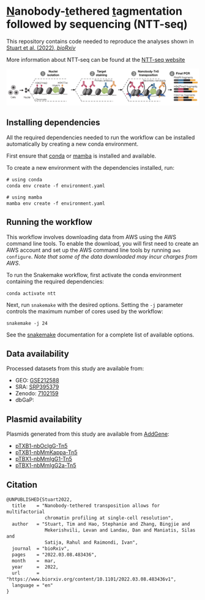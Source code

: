 # <ins>N</ins>anobody-<ins>t</ins>ethered <ins>t</ins>agmentation followed by sequencing (NTT-seq)

This repository contains code needed to reproduce the analyses shown in
[Stuart et al. (2022), *bioRxiv*](https://doi.org/10.1101/2022.03.08.483436)

More information about NTT-seq can be found at the [NTT-seq website](https://ntt-seq.com)

![](img/ntt.png)

## Installing dependencies

All the required dependencies needed to run the workflow can 
be installed automatically by creating a new conda environment.

First ensure that [conda](https://docs.conda.io/en/latest/miniconda.html)
or [mamba](https://github.com/mamba-org/mamba) is installed and available.

To create a new environment with the dependencies installed, run:

```
# using conda
conda env create -f environment.yaml
```

```
# using mamba
mamba env create -f environment.yaml
```

## Running the workflow

This workflow involves downloading data from AWS using the AWS
command line tools. To enable the download, you will first need
to create an AWS account and set up the AWS command line tools by
running `aws configure`. *Note that some of the data downloaded
may incur charges from AWS*.

To run the Snakemake workflow, first activate the conda environment
containing the required dependencies:

```
conda activate ntt
```

Next, run `snakemake` with the desired options. Setting the `-j` parameter
controls the maximum number of cores used by the workflow:

```
snakemake -j 24
```

See the [snakemake](https://snakemake.readthedocs.io/en/stable/)
documentation for a complete list of available options.

## Data availability

Processed datasets from this study are available from:

* GEO: [GSE212588](https://www.ncbi.nlm.nih.gov/geo/query/acc.cgi?acc=GSE212588)  
* SRA: [SRP395379](https://www.ncbi.nlm.nih.gov/sra/?term=SRP395379)  
* Zenodo: [7102159](https://zenodo.org/record/7102159)  
* dbGaP: []()  

## Plasmid availability

Plasmids generated from this study are available from [AddGene](https://www.addgene.org/):

* [pTXB1-nbOcIgG-Tn5](https://www.addgene.org/184285)  
* [pTXB1-nbMmKappa-Tn5](https://www.addgene.org/184286)  
* [pTBX1-nbMmIgG1-Tn5](https://www.addgene.org/184287)  
* [pTBX1-nbMmIgG2a-Tn5](https://www.addgene.org/184288)

## Citation

```
@UNPUBLISHED{Stuart2022,
  title    = "Nanobody-tethered transposition allows for multifactorial
              chromatin profiling at single-cell resolution",
  author   = "Stuart, Tim and Hao, Stephanie and Zhang, Bingjie and
              Mekerishvili, Levan and Landau, Dan and Maniatis, Silas and
              Satija, Rahul and Raimondi, Ivan",
  journal  = "bioRxiv",
  pages    = "2022.03.08.483436",
  month    =  mar,
  year     =  2022,
  url      = "https://www.biorxiv.org/content/10.1101/2022.03.08.483436v1",
  language = "en"
}
```
